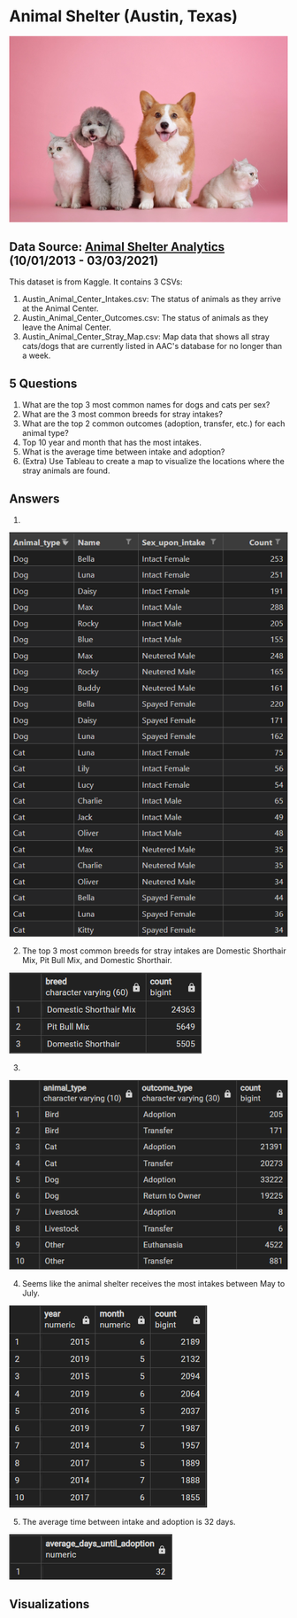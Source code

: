 # Animal Shelter (Austin, Texas)
![](assets/cover.jpg)
## Data Source: [Animal Shelter Analytics](https://www.kaggle.com/datasets/jackdaoud/animal-shelter-analytics?select=Austin_Animal_Center_Intakes.csv) (10/01/2013 - 03/03/2021)

This dataset is from Kaggle. It contains 3 CSVs:
1. Austin_Animal_Center_Intakes.csv: The status of animals as they arrive at the Animal Center.
2. Austin_Animal_Center_Outcomes.csv: The status of animals as they leave the Animal Center.
3. Austin_Animal_Center_Stray_Map.csv: Map data that shows all stray cats/dogs that are currently listed in AAC's database for no longer than a week.

## 5 Questions
1. What are the top 3 most common names for dogs and cats per sex? 
2. What are the 3 most common breeds for stray intakes?
3. What are the top 2 common outcomes (adoption, transfer, etc.) for each animal type?
4. Top 10 year and month that has the most intakes.
5. What is the average time between intake and adoption?
6. (Extra) Use Tableau to create a map to visualize the locations where the stray animals are found.

## Answers
1. 
![](results/Q1.png)

2. The top 3 most common breeds for stray intakes are Domestic Shorthair Mix, Pit Bull Mix, and Domestic Shorthair.

![](results/Q2.png)

3. 

![](results/Q3.png)

4. Seems like the animal shelter receives the most intakes between May to July.

![](results/Q4.png)

5. The average time between intake and adoption is 32 days.

![](results/Q5.png)

## Visualizations
